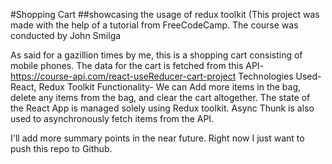 #Shopping Cart
##showcasing the usage of redux toolkit
(This project was made with the help of a tutorial from FreeCodeCamp. The course was conducted by John Smilga

As said for a gazillion times by me, this is a shopping cart consisting of mobile phones. The data for the cart is fetched from this API- https://course-api.com/react-useReducer-cart-project
Technologies Used- React, Redux Toolkit
Functionality-
We can Add more items in the bag, delete any items from the bag, and clear the cart altogether. 
The state of the React App is managed solely using Redux toolkit.
Async Thunk is also used to asynchronously fetch items from the API.

I'll add more summary points in the near future. Right now I just want to push this repo to Github.